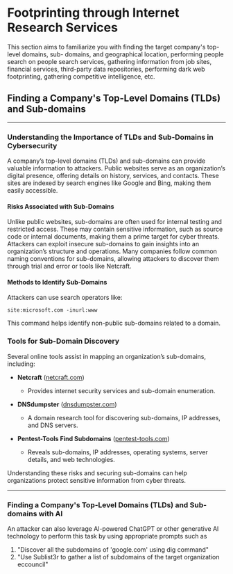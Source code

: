 # Footprinting through Internet Research Services

This section aims to familiarize you with finding the target company's top-level domains, sub-
domains, and geographical location, performing people search on people search services,
gathering information from job sites, financial services, third-party data repositories, performing
dark web footprinting, gathering competitive intelligence, etc.

## Finding a Company's Top-Level Domains (TLDs) and Sub-domains

---

### **Understanding the Importance of TLDs and Sub-Domains in Cybersecurity**

A company’s top-level domains (TLDs) and sub-domains can provide valuable information to attackers. Public websites serve as an organization’s digital presence, offering details on history, services, and contacts. These sites are indexed by search engines like Google and Bing, making them easily accessible.

#### **Risks Associated with Sub-Domains**

Unlike public websites, sub-domains are often used for internal testing and restricted access. These may contain sensitive information, such as source code or internal documents, making them a prime target for cyber threats. Attackers can exploit insecure sub-domains to gain insights into an organization’s structure and operations. Many companies follow common naming conventions for sub-domains, allowing attackers to discover them through trial and error or tools like Netcraft.

#### **Methods to Identify Sub-Domains**

Attackers can use search operators like:

```plaintext
site:microsoft.com -inurl:www
```

This command helps identify non-public sub-domains related to a domain.

### **Tools for Sub-Domain Discovery**

Several online tools assist in mapping an organization’s sub-domains, including:

- **Netcraft** ([netcraft.com](https://www.netcraft.com/))
    
    - Provides internet security services and sub-domain enumeration.
- **DNSdumpster** ([dnsdumpster.com](https://dnsdumpster.com/))
    
    - A domain research tool for discovering sub-domains, IP addresses, and DNS servers.
- **Pentest-Tools Find Subdomains** ([pentest-tools.com](https://pentest-tools.com/))
    
    - Reveals sub-domains, IP addresses, operating systems, server details, and web technologies.

Understanding these risks and securing sub-domains can help organizations protect sensitive information from cyber threats.

---

### Finding a Company's Top-Level Domains (TLDs) and Sub-domains with AI

An attacker can also leverage Al-powered ChatGPT or other generative Al technology to perform this task by using appropriate prompts such as
1. "Discover all the subdomains of 'google.com' using dig command"
2. "Use Sublist3r to gather a list of subdomains of the target organization eccouncil"